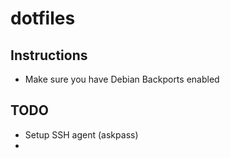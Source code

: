 # dotfiles

## Instructions

- Make sure you have Debian Backports enabled

## TODO

- Setup SSH agent (askpass)
- 
